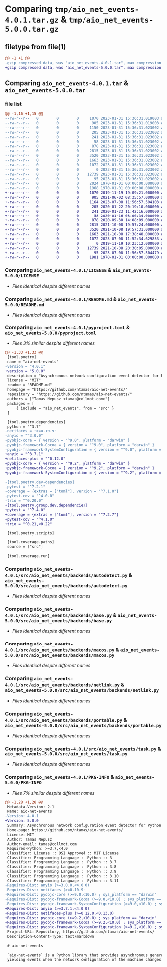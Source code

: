 # Comparing `tmp/aio_net_events-4.0.1.tar.gz` & `tmp/aio_net_events-5.0.0.tar.gz`

## filetype from file(1)

```diff
@@ -1 +1 @@
-gzip compressed data, was "aio_net_events-4.0.1.tar", max compression
+gzip compressed data, was "aio_net_events-5.0.0.tar", max compression
```

## Comparing `aio_net_events-4.0.1.tar` & `aio_net_events-5.0.0.tar`

### file list

```diff
@@ -1,16 +1,15 @@
--rw-r--r--   0        0        0     1070 2023-01-31 15:36:31.019003 aio_net_events-4.0.1/LICENSE
--rw-r--r--   0        0        0      905 2023-01-31 15:36:31.019003 aio_net_events-4.0.1/README.md
--rw-r--r--   0        0        0     1150 2023-01-31 15:36:31.023002 aio_net_events-4.0.1/pyproject.toml
--rw-r--r--   0        0        0      205 2023-01-31 15:36:31.023002 aio_net_events-4.0.1/src/aio_net_events/__init__.py
--rw-r--r--   0        0        0      241 2023-01-31 15:36:31.023002 aio_net_events-4.0.1/src/aio_net_events/__main__.py
--rw-r--r--   0        0        0       58 2023-01-31 15:36:31.023002 aio_net_events-4.0.1/src/aio_net_events/backends/__init__.py
--rw-r--r--   0        0        0      878 2023-01-31 15:36:31.023002 aio_net_events-4.0.1/src/aio_net_events/backends/autodetect.py
--rw-r--r--   0        0        0     2815 2023-01-31 15:36:31.023002 aio_net_events-4.0.1/src/aio_net_events/backends/base.py
--rw-r--r--   0        0        0     3520 2023-01-31 15:36:31.023002 aio_net_events-4.0.1/src/aio_net_events/backends/macos.py
--rw-r--r--   0        0        0     1663 2023-01-31 15:36:31.023002 aio_net_events-4.0.1/src/aio_net_events/backends/netlink.py
--rw-r--r--   0        0        0     1072 2023-01-31 15:36:31.023002 aio_net_events-4.0.1/src/aio_net_events/backends/portable.py
--rw-r--r--   0        0        0        0 2023-01-31 15:36:31.023002 aio_net_events-4.0.1/src/aio_net_events/py.typed
--rw-r--r--   0        0        0    12739 2023-01-31 15:36:31.023002 aio_net_events-4.0.1/src/aio_net_events/task.py
--rw-r--r--   0        0        0       95 2023-01-31 15:36:31.023002 aio_net_events-4.0.1/src/aio_net_events/version.py
--rw-r--r--   0        0        0     2024 1970-01-01 00:00:00.000000 aio_net_events-4.0.1/setup.py
--rw-r--r--   0        0        0     1968 1970-01-01 00:00:00.000000 aio_net_events-4.0.1/PKG-INFO
+-rw-r--r--   0        0        0     1070 2019-11-19 19:09:21.000000 aio_net_events-5.0.0/LICENSE
+-rw-r--r--   0        0        0      905 2021-06-02 08:35:57.000000 aio_net_events-5.0.0/README.md
+-rw-r--r--   0        0        0     1164 2023-07-08 11:56:57.504103 aio_net_events-5.0.0/pyproject.toml
+-rw-r--r--   0        0        0      205 2020-01-22 20:19:10.000000 aio_net_events-5.0.0/src/aio_net_events/__init__.py
+-rw-r--r--   0        0        0      241 2020-01-23 11:42:16.000000 aio_net_events-5.0.0/src/aio_net_events/__main__.py
+-rw-r--r--   0        0        0       58 2020-01-16 08:06:34.000000 aio_net_events-5.0.0/src/aio_net_events/backends/__init__.py
+-rw-r--r--   0        0        0      878 2020-09-30 14:08:09.000000 aio_net_events-5.0.0/src/aio_net_events/backends/autodetect.py
+-rw-r--r--   0        0        0     2815 2021-10-08 19:57:24.000000 aio_net_events-5.0.0/src/aio_net_events/backends/base.py
+-rw-r--r--   0        0        0     3520 2021-10-08 19:57:31.000000 aio_net_events-5.0.0/src/aio_net_events/backends/macos.py
+-rw-r--r--   0        0        0     1663 2021-10-08 17:38:48.000000 aio_net_events-5.0.0/src/aio_net_events/backends/netlink.py
+-rw-r--r--   0        0        0     1072 2023-07-08 11:52:34.629853 aio_net_events-5.0.0/src/aio_net_events/backends/portable.py
+-rw-r--r--   0        0        0        0 2019-11-19 10:23:12.000000 aio_net_events-5.0.0/src/aio_net_events/py.typed
+-rw-r--r--   0        0        0    12739 2021-10-08 20:30:05.000000 aio_net_events-5.0.0/src/aio_net_events/task.py
+-rw-r--r--   0        0        0       95 2023-07-08 11:56:57.504479 aio_net_events-5.0.0/src/aio_net_events/version.py
+-rw-r--r--   0        0        0     1981 1970-01-01 00:00:00.000000 aio_net_events-5.0.0/PKG-INFO
```

### Comparing `aio_net_events-4.0.1/LICENSE` & `aio_net_events-5.0.0/LICENSE`

 * *Files identical despite different names*

### Comparing `aio_net_events-4.0.1/README.md` & `aio_net_events-5.0.0/README.md`

 * *Files identical despite different names*

### Comparing `aio_net_events-4.0.1/pyproject.toml` & `aio_net_events-5.0.0/pyproject.toml`

 * *Files 3% similar despite different names*

```diff
@@ -1,33 +1,33 @@
 [tool.poetry]
 name = "aio-net-events"
-version = "4.0.1"
+version = "5.0.0"
 description = "Asynchronous network configuration event detector for Python 3.7 and above"
 license = "MIT"
 readme = "README.md"
 homepage = "https://github.com/ntamas/aio-net-events/"
 repository = "https://github.com/ntamas/aio-net-events/"
 authors = ["Tamas Nepusz <tamas@collmot.com>"]
 packages = [
     { include = "aio_net_events", from = "src" }
 ]
 
 [tool.poetry.dependencies]
 python = "^3.7"
-netifaces = ">=0.10.9"
-anyio = "^3.0.0"
-pyobjc-core = { version = "^9.0", platform = "darwin" }
-pyobjc-framework-Cocoa = { version = "^9.0", platform = "darwin" }
-pyobjc-framework-SystemConfiguration = { version = "^9.0", platform = "darwin" }
+anyio = "^3.7.1"
+netifaces-plus = "^0.12.0"
+pyobjc-core = { version = "^9.2", platform = "darwin" }
+pyobjc-framework-Cocoa = { version = "^9.2", platform = "darwin" }
+pyobjc-framework-SystemConfiguration = { version = "^9.2", platform = "darwin" }
 
-[tool.poetry.dev-dependencies]
-pytest = "^7.2.1"
-coverage = {extras = ["toml"], version = "^7.1.0"}
-pytest-cov = "^4.0.0"
-trio = "^0.20.0"
+[tool.poetry.group.dev.dependencies]
+pytest = "^7.4.0"
+coverage = {extras = ["toml"], version = "^7.2.7"}
+pytest-cov = "^4.1.0"
+trio = "^0.21,<0.22"
 
 [tool.poetry.scripts]
 
 [tool.coverage.paths]
 source = ["src"]
 
 [tool.coverage.run]
```

### Comparing `aio_net_events-4.0.1/src/aio_net_events/backends/autodetect.py` & `aio_net_events-5.0.0/src/aio_net_events/backends/autodetect.py`

 * *Files identical despite different names*

### Comparing `aio_net_events-4.0.1/src/aio_net_events/backends/base.py` & `aio_net_events-5.0.0/src/aio_net_events/backends/base.py`

 * *Files identical despite different names*

### Comparing `aio_net_events-4.0.1/src/aio_net_events/backends/macos.py` & `aio_net_events-5.0.0/src/aio_net_events/backends/macos.py`

 * *Files identical despite different names*

### Comparing `aio_net_events-4.0.1/src/aio_net_events/backends/netlink.py` & `aio_net_events-5.0.0/src/aio_net_events/backends/netlink.py`

 * *Files identical despite different names*

### Comparing `aio_net_events-4.0.1/src/aio_net_events/backends/portable.py` & `aio_net_events-5.0.0/src/aio_net_events/backends/portable.py`

 * *Files identical despite different names*

### Comparing `aio_net_events-4.0.1/src/aio_net_events/task.py` & `aio_net_events-5.0.0/src/aio_net_events/task.py`

 * *Files identical despite different names*

### Comparing `aio_net_events-4.0.1/PKG-INFO` & `aio_net_events-5.0.0/PKG-INFO`

 * *Files 7% similar despite different names*

```diff
@@ -1,28 +1,28 @@
 Metadata-Version: 2.1
 Name: aio-net-events
-Version: 4.0.1
+Version: 5.0.0
 Summary: Asynchronous network configuration event detector for Python 3.7 and above
 Home-page: https://github.com/ntamas/aio-net-events/
 License: MIT
 Author: Tamas Nepusz
 Author-email: tamas@collmot.com
 Requires-Python: >=3.7,<4.0
 Classifier: License :: OSI Approved :: MIT License
 Classifier: Programming Language :: Python :: 3
 Classifier: Programming Language :: Python :: 3.7
 Classifier: Programming Language :: Python :: 3.8
 Classifier: Programming Language :: Python :: 3.9
 Classifier: Programming Language :: Python :: 3.10
 Classifier: Programming Language :: Python :: 3.11
-Requires-Dist: anyio (>=3.0.0,<4.0.0)
-Requires-Dist: netifaces (>=0.10.9)
-Requires-Dist: pyobjc-core (>=9.0,<10.0) ; sys_platform == "darwin"
-Requires-Dist: pyobjc-framework-Cocoa (>=9.0,<10.0) ; sys_platform == "darwin"
-Requires-Dist: pyobjc-framework-SystemConfiguration (>=9.0,<10.0) ; sys_platform == "darwin"
+Requires-Dist: anyio (>=3.7.1,<4.0.0)
+Requires-Dist: netifaces-plus (>=0.12.0,<0.13.0)
+Requires-Dist: pyobjc-core (>=9.2,<10.0) ; sys_platform == "darwin"
+Requires-Dist: pyobjc-framework-Cocoa (>=9.2,<10.0) ; sys_platform == "darwin"
+Requires-Dist: pyobjc-framework-SystemConfiguration (>=9.2,<10.0) ; sys_platform == "darwin"
 Project-URL: Repository, https://github.com/ntamas/aio-net-events/
 Description-Content-Type: text/markdown
 
 # aio-net-events
 
 `aio-net-events` is a Python library that provides asynchronous generators
 yielding events when the network configuration of the machine changes.
```

